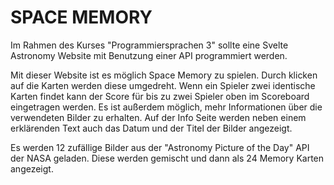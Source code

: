 # SPACE MEMORY
 
Im Rahmen des Kurses "Programmiersprachen 3" sollte eine Svelte Astronomy Website mit Benutzung einer API programmiert werden.

Mit dieser Website ist es möglich Space Memory zu spielen. Durch klicken auf die Karten werden diese umgedreht. Wenn ein Spieler zwei identische Karten findet kann der Score für bis zu zwei Spieler oben im Scoreboard eingetragen werden.
Es ist außerdem möglich, mehr Informationen über die verwendeten Bilder zu erhalten. Auf der Info Seite werden neben einem erklärenden Text auch das Datum und der Titel der Bilder angezeigt.

Es werden 12 zufällige Bilder aus der "Astronomy Picture of the Day" API der NASA geladen. Diese werden gemischt und dann als 24 Memory Karten angezeigt.
